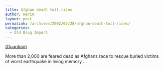 ```yaml
---
title: Afghan death toll rises
author: Kerim
layout: post
permalink: /archives/2002/03/28/afghan-death-toll-rises/
categories:
  - Old Blog Import
---
```

<a href="http://www.guardian.co.uk/international/story/0,3604,675058,00.html" onclick="_gaq.push(['_trackEvent', 'outbound-article', 'http://www.guardian.co.uk/international/story/0,3604,675058,00.html', '(Guardian)']);" >(Guardian)</a>

More than 2,000 are feared dead as Afghans race to rescue buried victims of worst earthquake in living memory &#8230;

